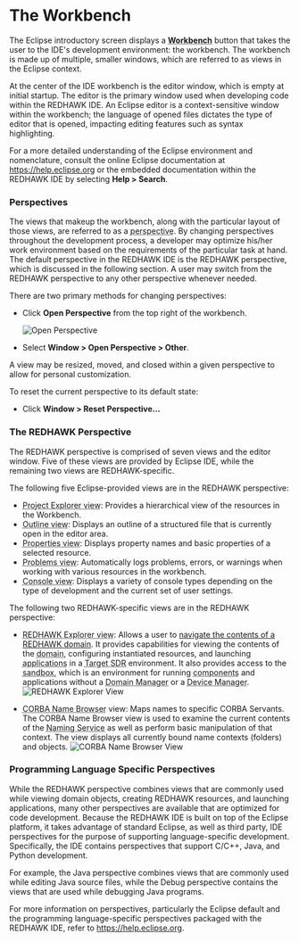 # The Workbench

The Eclipse introductory screen displays a **<abbr title="See Glossary.">Workbench</abbr>** button that takes the user to the IDE's development environment: the workbench. The workbench is made up of multiple, smaller windows, which are referred to as views in the Eclipse context.

At the center of the IDE workbench is the editor window, which is empty at initial startup. The editor is the primary window used when developing code within the REDHAWK IDE. An Eclipse editor is a context-sensitive window within the workbench; the language of opened files dictates the type of editor that is opened, impacting editing features such as syntax highlighting.

For a more detailed understanding of the Eclipse environment and nomenclature, consult the online Eclipse documentation at <https://help.eclipse.org> or the embedded documentation within the REDHAWK IDE by selecting **Help > Search**.

### Perspectives

The views that makeup the workbench, along with the particular layout of those views, are referred to as a <abbr title="See Glossary.">perspective</abbr>. By changing perspectives throughout the development process, a developer may optimize his/her work environment based on the requirements of the particular task at hand. The default perspective in the REDHAWK IDE is the REDHAWK perspective, which is discussed in the following section. A user may switch from the REDHAWK perspective to any other perspective whenever needed.

There are two primary methods for changing perspectives:

  - Click **Open Perspective** from the top right of the workbench.

    ![Open Perspective](img/REDHAWK_Open_Perspective.png)

  - Select **Window > Open Perspective > Other**.

A view may be resized, moved, and closed within a given perspective to allow for personal customization.

To reset the current perspective to its default state:

  - Click **Window > Reset Perspective...**

### The REDHAWK Perspective

The REDHAWK perspective is comprised of seven views and the editor window. Five of these views are provided by Eclipse IDE, while the remaining two views are REDHAWK-specific.

The following five Eclipse-provided views are in the REDHAWK perspective:

  - <abbr title="See Glossary.">Project Explorer view</abbr>: Provides a hierarchical view of the resources in the Workbench.
  - <abbr title="See Glossary.">Outline view</abbr>: Displays an outline of a structured file that is currently open in the editor area.
  - <abbr title="See Glossary.">Properties view</abbr>: Displays property names and basic properties of a selected resource.
  - <abbr title="See Glossary.">Problems view</abbr>: Automatically logs problems, errors, or warnings when working with various resources in the workbench.
  - <abbr title="See Glossary.">Console view</abbr>: Displays a variety of console types depending on the type of development and the current set of user settings.

The following two REDHAWK-specific views are in the REDHAWK perspective:

  - <abbr title="See Glossary.">REDHAWK Explorer view</abbr>: Allows a user to [navigate the contents of a REDHAWK domain](../exploring-domain/_index.html). It provides capabilities for viewing the contents of the <abbr title="See Glossary.">domain</abbr>, configuring instantiated resources, and launching <abbr title="See Glossary.">applications</abbr> in a <abbr title="See Glossary.">Target SDR</abbr> environment. It also provides access to the <abbr title="See Glossary.">sandbox</abbr>, which is an environment for running <abbr title="See Glossary.">components</abbr> and applications without a <abbr title="See Glossary.">Domain Manager</abbr> or a <abbr title="See Glossary.">Device Manager</abbr>.
    ![REDHAWK Explorer View](img/REDHAWK_Explorer_View.png)

  - <abbr title="See Glossary.">CORBA Name Browser</abbr> view: Maps names to specific CORBA Servants. The CORBA Name Browser view is used to examine the current contents of the <abbr title="See Glossary.">Naming Service</abbr> as well as perform basic manipulation of that context. The view displays all currently bound name contexts (folders) and objects.
    ![CORBA Name Browser View](img/REDHAWK_Name_Browser.png)

### Programming Language Specific Perspectives

While the REDHAWK perspective combines views that are commonly used while viewing domain objects, creating REDHAWK resources, and launching applications, many other perspectives are available that are optimized for code development. Because the REDHAWK IDE is built on top of the Eclipse platform, it takes advantage of standard Eclipse, as well as third party, IDE perspectives for the purpose of supporting language-specific development. Specifically, the IDE contains perspectives that support C/C++, Java, and Python development.

For example, the Java perspective combines views that are commonly used while editing Java source files, while the Debug perspective contains the views that are used while debugging Java programs.

For more information on perspectives, particularly the Eclipse default and the programming language-specific perspectives packaged with the REDHAWK IDE, refer to <https://help.eclipse.org>.
